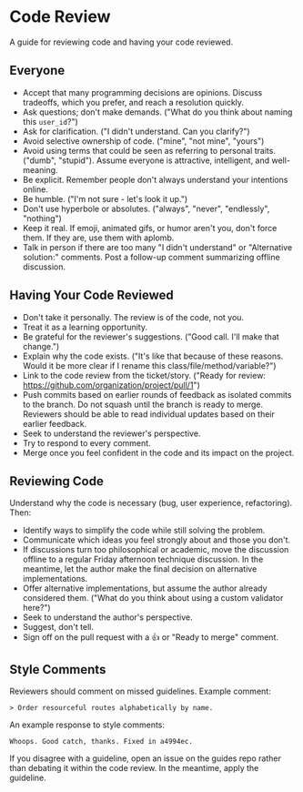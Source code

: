 Code Review
===========

A guide for reviewing code and having your code reviewed.

Everyone
--------

* Accept that many programming decisions are opinions. Discuss tradeoffs, which
  you prefer, and reach a resolution quickly.
* Ask questions; don't make demands. ("What do you think about naming this
  `user_id`?")
* Ask for clarification. ("I didn't understand. Can you clarify?")
* Avoid selective ownership of code. ("mine", "not mine", "yours")
* Avoid using terms that could be seen as referring to personal traits. ("dumb",
  "stupid"). Assume everyone is attractive, intelligent, and well-meaning.
* Be explicit. Remember people don't always understand your intentions online.
* Be humble. ("I'm not sure - let's look it up.")
* Don't use hyperbole or absolutes. ("always", "never", "endlessly", "nothing")
* Keep it real. If emoji, animated gifs, or humor aren't you, don't force them.
  If they are, use them with aplomb.
* Talk in person if there are too many "I didn't understand" or "Alternative
  solution:" comments. Post a follow-up comment summarizing offline discussion.

Having Your Code Reviewed
-------------------------

* Don't take it personally. The review is of the code, not you.
* Treat it as a learning opportunity.
* Be grateful for the reviewer's suggestions. ("Good call. I'll make that
  change.")
* Explain why the code exists. ("It's like that because of these reasons. Would
  it be more clear if I rename this class/file/method/variable?")
* Link to the code review from the ticket/story. ("Ready for review:
  https://github.com/organization/project/pull/1")
* Push commits based on earlier rounds of feedback as isolated commits to the
  branch. Do not squash until the branch is ready to merge. Reviewers should be
  able to read individual updates based on their earlier feedback.
* Seek to understand the reviewer's perspective.
* Try to respond to every comment.
* Merge once you feel confident in the code and its impact on the project.

Reviewing Code
--------------

Understand why the code is necessary (bug, user experience, refactoring). Then:

* Identify ways to simplify the code while still solving the problem.
* Communicate which ideas you feel strongly about and those you don't.
* If discussions turn too philosophical or academic, move the discussion offline
  to a regular Friday afternoon technique discussion. In the meantime, let the
  author make the final decision on alternative implementations.
* Offer alternative implementations, but assume the author already considered
  them. ("What do you think about using a custom validator here?")
* Seek to understand the author's perspective.
* Suggest, don't tell.
* Sign off on the pull request with a :thumbsup: or "Ready to merge" comment.

Style Comments
--------------

Reviewers should comment on missed guidelines. Example comment:

    > Order resourceful routes alphabetically by name.

An example response to style comments:

    Whoops. Good catch, thanks. Fixed in a4994ec.

If you disagree with a guideline, open an issue on the guides repo rather than
debating it within the code review. In the meantime, apply the guideline.

